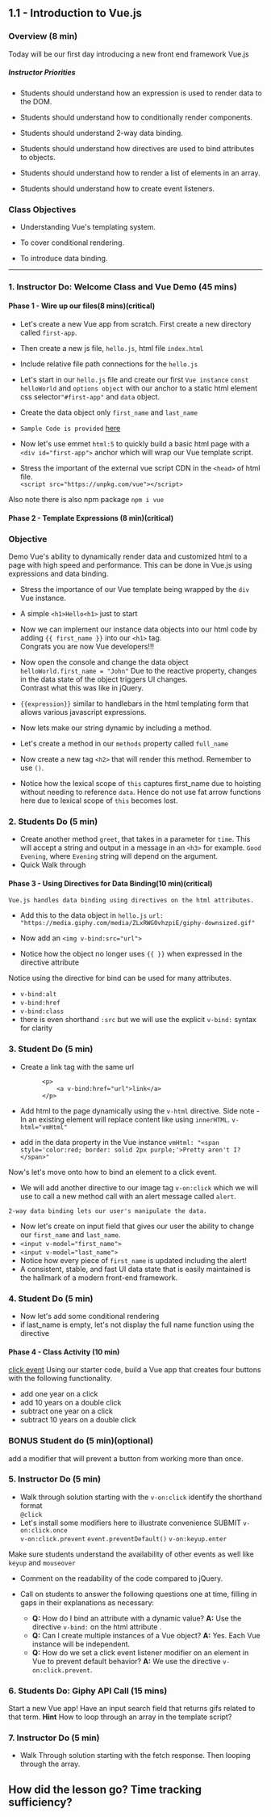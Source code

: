 ## 1.1 - Introduction to Vue.js 

### Overview (8 min)

Today will be our first day introducing a new front end framework Vue.js

<!-- Slide Show -->

<!-- `Summary: Complete activities 28-32 in Unit 19 & 1-6 in Unit 20` -->

##### Instructor Priorities

* Students should understand how an expression is used to render data to the DOM.

* Students should understand how to conditionally render components.

* Students should understand 2-way data binding.

* Students should understand how directives are used to bind attributes to objects.

* Students should understand how to render a list of elements in an array.

* Students should understand how to create event listeners.


### Class Objectives

* Understanding Vue's templating system.

* To cover conditional rendering.

* To introduce data binding.


- - -

### 1. Instructor Do: Welcome Class and Vue Demo (45 mins) 
#### Phase 1 - Wire up our files(8 mins)(critical)
* Let's create a new Vue app from scratch.  First create a new directory called `first-app`.  
* Then create a new js file, `hello.js`, html file `index.html` 

* Include relative file path connections for the `hello.js`  

* Let's start in our `hello.js` file and create our first `Vue instance` `const helloWorld` and `options object` with our anchor to a static html element css selector`"#first-app"` and `data` object.  

* Create the data object only `first_name` and `last_name`

* `Sample Code is provided` [here]("./first_app/hello.js")

* Now let's use emmet `html:5` to quickly build a basic html page with a `<div id="first-app">` anchor which will wrap our Vue template script.

* Stress the important of the external vue script CDN in the `<head>` of html file.  
`<script src="https://unpkg.com/vue"></script>`

Also note there is also npm package
`npm i vue`

#### Phase 2 - Template Expressions (8 min)(critical)
###  Objective
Demo Vue's ability to dynamically render data and customized html to a page with high speed and performance.  This can be done in Vue.js using expressions and data binding.

* Stress the importance of our Vue template being wrapped by the `div` Vue instance. <br>

* A simple `<h1>Hello<h1>` just to start

* Now we can implement our instance data objects into our html code by adding 
 `{{ first_name }}` into our `<h1>` tag.  
 Congrats you are now Vue developers!!!

* Now open the console and change the data object
`helloWorld.first_name = "John"`
Due to the reactive property, changes in the data state of the object triggers UI changes.  
Contrast what this was like in jQuery.

 * `{{expression}}` similar to handlebars in the html templating form that allows various javascript expressions.

* Now lets make our string dynamic by including a method.

* Let's create a method in our `methods` property called `full_name`

* Now create a new tag `<h2>` that will render this method.  Remember to use `()`.

* Notice how the lexical scope of `this` captures first_name due to hoisting without needing to reference `data`.  Hence do not use fat arrow functions here due to lexical scope of `this` becomes lost.

### 2. Students Do (5 min)

* Create another method `greet`, that takes in a parameter for `time`.  This will accept a string and output in a message in an `<h3>` for example.
`Good Evening`, where `Evening` string will depend on the argument.
* Quick Walk through


 #### Phase 3 - Using Directives for Data Binding(10 min)(critical)
 `Vue.js handles data binding using directives on the html attributes.`

 * Add this to the data object in `hello.js`  `url: "https://media.giphy.com/media/ZLxRWG0vhzpiE/giphy-downsized.gif"`

 * Now add an `<img v-bind:src="url">`
 * Notice how the object no longer uses `{{ }}` when expressed in the directive attribute

Notice using the directive for bind can be used for many attributes. 
* `v-bind:alt`
* `v-bind:href`
* `v-bind:class`
* there is even shorthand `:src` but we will use the explicit `v-bind:` syntax for clarity

### 3. Student Do (5 min)
* Create a link tag with the same url 
            
            <p>
                <a v-bind:href="url">link</a>
            </p>
* Add html to the page dynamically using the `v-html` directive.  Side note - In an existing element will replace content like using `innerHTML`.
`v-html="vmHtml"`  
* add in the data property in the Vue instance
`vmHtml: "<span style='color:red; border: solid 2px purple;'>Pretty aren't I?</span>"`

Now's let's move onto how to bind an element to a click event.

* We will add another directive to our image tag `v-on:click` which we will use to call a new method call with an alert message called `alert`.

`2-way data binding lets our user's manipulate the data.`
* Now let's create on input field that gives our user the ability to change our `first_name` and `last_name`.  
* `<input v-model="first_name">`
* `<input v-model="last_name">`
* Notice how every piece of `first_name` is updated including the alert!
* A consistent, stable, and fast UI data state that is easily maintained is the hallmark of a modern front-end framework.

### 4. Student Do (5 min)
* Now let's add some conditional rendering
* if last_name is empty, let's not display the full name function using the directive 


#### Phase 4 - Class Activity (10 min)
[click event](./click-event)
Using our starter code, build a Vue app that creates four buttons with the following functionality.
* add one year on a click
* add 10 years on a double click
* subtract one year on a click
* subtract 10 years on a double click

### BONUS Student do (5 min)(optional)
add a modifier that will prevent a button from working more than once.

### 5. Instructor Do (5 min)
* Walk through solution starting with the             `v-on:click`  identify the shorthand format   
    `@click`
* Let's install some modifiers here to illustrate convenience
    SUBMIT
    `v-on:click.once`   
    `v-on:click.prevent`  `event.preventDefault()`
    `v-on:keyup.enter` 

Make sure students understand the availability of other events as well like `keyup` and `mouseover`
* Comment on the readability of the code compared to jQuery.

* Call on students to answer the following questions one at time, filling in gaps in their explanations as necessary:

  * **Q:** How do I bind an attribute with a dynamic value?
    **A:** Use the directive `v-bind:` on the html attribute .
  * **Q:** Can I create multiple instances of a Vue object?
    **A:** Yes.  Each Vue instance will be independent. 
  * **Q:** How do we set a click event listener modifier on an element in Vue to prevent default behavior?
    **A:** We use the directive `v-on:click.prevent`.

### 6. Students Do: Giphy API Call (15 mins) 
Start a new Vue app!
Have an input search field that returns gifs related to that term.
**Hint** How to loop through an array in the template script?


### 7. Instructor Do (5 min)
* Walk Through solution starting with the fetch response.  Then looping through the array.

## How did the lesson go?  Time tracking sufficiency?
